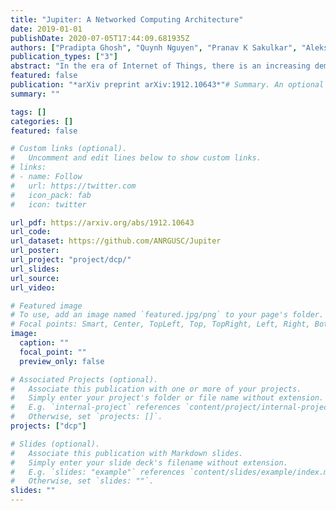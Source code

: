```yaml
---
title: "Jupiter: A Networked Computing Architecture"
date: 2019-01-01
publishDate: 2020-07-05T17:44:09.681935Z
authors: ["Pradipta Ghosh", "Quynh Nguyen", "Pranav K Sakulkar", "Aleksandra Knezevic", "Jason A Tran", "Jiatong Wang", "Zhifeng Lin", "Bhaskar Krishnamachari", "Murali Annavaram", "Salman Avestimehr"]
publication_types: ["3"]
abstract: "In the era of Internet of Things, there is an increasing demand for networked computing to support the requirements of the time-constrained, compute-intensive distributed applications such as multi-camera video processing and data fusion for security. We present Jupiter, an open source networked computing system that inputs a Directed Acyclic Graph (DAG)-based computational task graph to efficiently distribute the tasks among a set of networked compute nodes regardless of their geographical separations and orchestrates the execution of the DAG thereafter. This Kubernetes container-orchestration-based system supports both centralized and decentralized scheduling algorithms for optimally mapping the tasks based on information from a range of profilers: network profilers, resource profilers, and execution time profilers. While centralized scheduling algorithms with global knowledge have been popular among the grid/cloud computing community, we argue that a distributed scheduling approach is better suited for networked computing due to lower communication and computation overhead in the face of network dynamics. To this end, we propose and implement a new class of distributed scheduling algorithms called WAVE on the Jupiter system. We present a set of real world experiments on two separate testbeds - one a world-wide network of 90 cloud computers across 8 cities and the other a cluster of 30 Raspberry pi nodes, over a simple networked computing application called Distributed Network Anomaly Detector (DNAD). We show that despite using more localized knowledge, a distributed WAVE greedy algorithm can achieve similar performance as a classical centralized scheduling algorithm called Heterogeneous Earliest Finish Time (HEFT), suitably enhanced for the Jupiter system"
featured: false
publication: "*arXiv preprint arXiv:1912.10643*"# Summary. An optional shortened abstract.
summary: ""

tags: []
categories: []
featured: false

# Custom links (optional).
#   Uncomment and edit lines below to show custom links.
# links:
# - name: Follow
#   url: https://twitter.com
#   icon_pack: fab
#   icon: twitter

url_pdf: https://arxiv.org/abs/1912.10643
url_code:
url_dataset: https://github.com/ANRGUSC/Jupiter
url_poster:
url_project: "project/dcp/"
url_slides:
url_source:
url_video:

# Featured image
# To use, add an image named `featured.jpg/png` to your page's folder. 
# Focal points: Smart, Center, TopLeft, Top, TopRight, Left, Right, BottomLeft, Bottom, BottomRight.
image:
  caption: ""
  focal_point: ""
  preview_only: false

# Associated Projects (optional).
#   Associate this publication with one or more of your projects.
#   Simply enter your project's folder or file name without extension.
#   E.g. `internal-project` references `content/project/internal-project/index.md`.
#   Otherwise, set `projects: []`.
projects: ["dcp"]

# Slides (optional).
#   Associate this publication with Markdown slides.
#   Simply enter your slide deck's filename without extension.
#   E.g. `slides: "example"` references `content/slides/example/index.md`.
#   Otherwise, set `slides: ""`.
slides: ""
---
```



